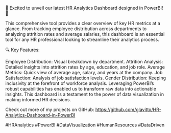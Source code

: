 🚀 Excited to unveil our latest HR Analytics Dashboard designed in PowerBI! 🚀

This comprehensive tool provides a clear overview of key HR metrics at a glance. From tracking employee distribution across departments to analyzing attrition rates and average salaries, this dashboard is an essential tool for any HR professional looking to streamline their analytics process.

🔍 Key Features:

Employee Distribution: Visual breakdown by department.
Attrition Analysis: Detailed insights into attrition rates by age, education, and job role.
Average Metrics: Quick view of average age, salary, and years at the company.
Job Satisfaction: Analysis of job satisfaction levels.
Gender Distribution: Keeping inclusivity at the forefront of workforce analysis.
Leveraging PowerBI’s robust capabilities has enabled us to transform raw data into actionable insights. This dashboard is a testament to the power of data visualization in making informed HR decisions.

Check out more of my projects on GitHub: https://github.com/glavitto/HR-Analytics-Dashboard-in-PowerBI

#HRAnalytics #PowerBI #DataVisualization #HumanResources #DataDriven
